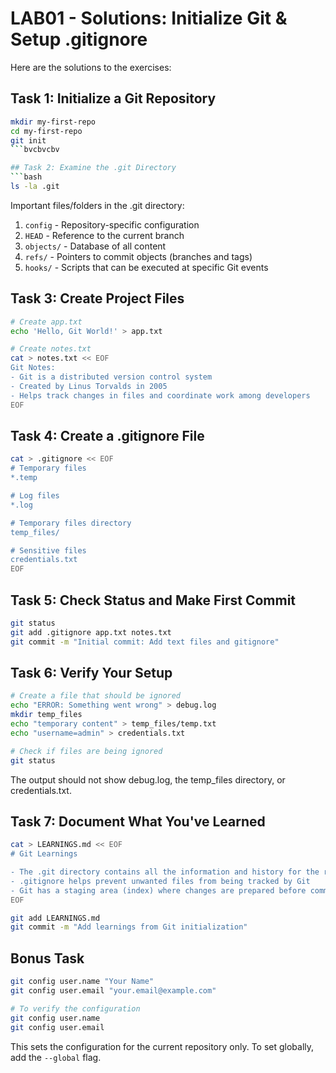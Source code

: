 # LAB01 - Solutions: Initialize Git & Setup .gitignore

Here are the solutions to the exercises:

## Task 1: Initialize a Git Repository
```bash
mkdir my-first-repo
cd my-first-repo
git init
```bvcbvcbv

## Task 2: Examine the .git Directory
```bash
ls -la .git
```

Important files/folders in the .git directory:
1. `config` - Repository-specific configuration
2. `HEAD` - Reference to the current branch
3. `objects/` - Database of all content
4. `refs/` - Pointers to commit objects (branches and tags)
5. `hooks/` - Scripts that can be executed at specific Git events

## Task 3: Create Project Files
```bash
# Create app.txt
echo 'Hello, Git World!' > app.txt

# Create notes.txt
cat > notes.txt << EOF
Git Notes:
- Git is a distributed version control system
- Created by Linus Torvalds in 2005
- Helps track changes in files and coordinate work among developers
EOF
```

## Task 4: Create a .gitignore File
```bash
cat > .gitignore << EOF
# Temporary files
*.temp

# Log files
*.log

# Temporary files directory
temp_files/

# Sensitive files
credentials.txt
EOF
```

## Task 5: Check Status and Make First Commit
```bash
git status
git add .gitignore app.txt notes.txt
git commit -m "Initial commit: Add text files and gitignore"
```

## Task 6: Verify Your Setup
```bash
# Create a file that should be ignored
echo "ERROR: Something went wrong" > debug.log
mkdir temp_files
echo "temporary content" > temp_files/temp.txt
echo "username=admin" > credentials.txt

# Check if files are being ignored
git status
```
The output should not show debug.log, the temp_files directory, or credentials.txt.

## Task 7: Document What You've Learned
```bash
cat > LEARNINGS.md << EOF
# Git Learnings

- The .git directory contains all the information and history for the repository
- .gitignore helps prevent unwanted files from being tracked by Git
- Git has a staging area (index) where changes are prepared before committing
EOF

git add LEARNINGS.md
git commit -m "Add learnings from Git initialization"
```

## Bonus Task
```bash
git config user.name "Your Name"
git config user.email "your.email@example.com"

# To verify the configuration
git config user.name
git config user.email
```

This sets the configuration for the current repository only. To set globally, add the `--global` flag. 
